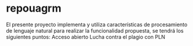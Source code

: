 # repouagrm
El presente proyecto implementa y utiliza características de procesamiento de lenguaje natural para realizar la funcionalidad propuesta, se tendrá los siguientes puntos:
Acceso abierto
Lucha contra el plagio con PLN
